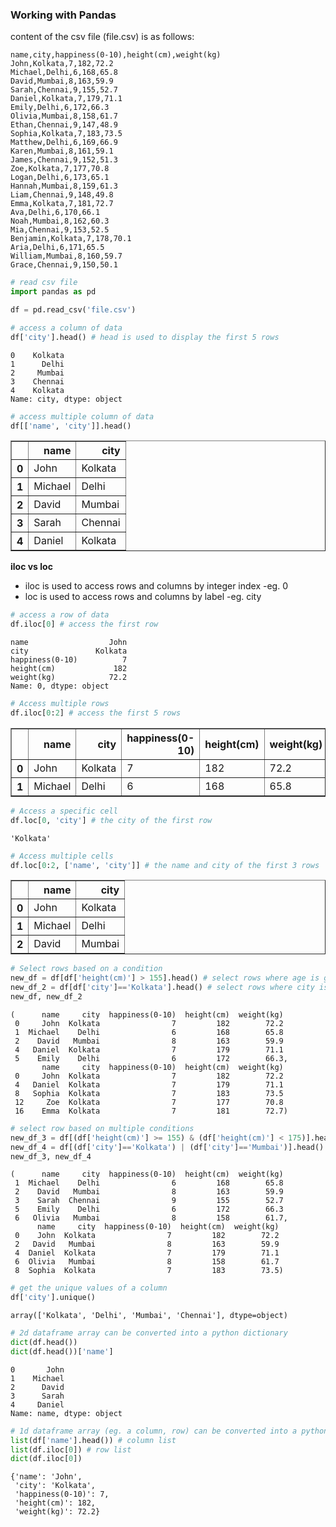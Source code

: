 ### Working with Pandas

content of the csv file (file.csv) is as follows:
```
name,city,happiness(0-10),height(cm),weight(kg)
John,Kolkata,7,182,72.2
Michael,Delhi,6,168,65.8
David,Mumbai,8,163,59.9
Sarah,Chennai,9,155,52.7
Daniel,Kolkata,7,179,71.1
Emily,Delhi,6,172,66.3
Olivia,Mumbai,8,158,61.7
Ethan,Chennai,9,147,48.9
Sophia,Kolkata,7,183,73.5
Matthew,Delhi,6,169,66.9
Karen,Mumbai,8,161,59.1
James,Chennai,9,152,51.3
Zoe,Kolkata,7,177,70.8
Logan,Delhi,6,173,65.1
Hannah,Mumbai,8,159,61.3
Liam,Chennai,9,148,49.8
Emma,Kolkata,7,181,72.7
Ava,Delhi,6,170,66.1
Noah,Mumbai,8,162,60.3
Mia,Chennai,9,153,52.5
Benjamin,Kolkata,7,178,70.1
Aria,Delhi,6,171,65.5
William,Mumbai,8,160,59.7
Grace,Chennai,9,150,50.1

```

```python
# read csv file
import pandas as pd

df = pd.read_csv('file.csv')
```

```python
# access a column of data
df['city'].head() # head is used to display the first 5 rows
```

    0    Kolkata
    1      Delhi
    2     Mumbai
    3    Chennai
    4    Kolkata
    Name: city, dtype: object

```python
# access multiple column of data
df[['name', 'city']].head()
```

<div>
<style scoped>
    .dataframe tbody tr th:only-of-type {
        vertical-align: middle;
    }

    .dataframe tbody tr th {
        vertical-align: top;
    }

    .dataframe thead th {
        text-align: right;
    }
</style>
<table border="1" class="dataframe">
  <thead>
    <tr style="text-align: right;">
      <th></th>
      <th>name</th>
      <th>city</th>
    </tr>
  </thead>
  <tbody>
    <tr>
      <th>0</th>
      <td>John</td>
      <td>Kolkata</td>
    </tr>
    <tr>
      <th>1</th>
      <td>Michael</td>
      <td>Delhi</td>
    </tr>
    <tr>
      <th>2</th>
      <td>David</td>
      <td>Mumbai</td>
    </tr>
    <tr>
      <th>3</th>
      <td>Sarah</td>
      <td>Chennai</td>
    </tr>
    <tr>
      <th>4</th>
      <td>Daniel</td>
      <td>Kolkata</td>
    </tr>
  </tbody>
</table>
</div>

**iloc vs loc**
- iloc is used to access rows and columns by integer index -eg. 0
- loc is used to access rows and columns by label -eg. city

```python
# access a row of data
df.iloc[0] # access the first row
```

    name                  John
    city               Kolkata
    happiness(0-10)          7
    height(cm)             182
    weight(kg)            72.2
    Name: 0, dtype: object

```python
# Access multiple rows
df.iloc[0:2] # access the first 5 rows
```

<div>
<style scoped>
    .dataframe tbody tr th:only-of-type {
        vertical-align: middle;
    }

    .dataframe tbody tr th {
        vertical-align: top;
    }

    .dataframe thead th {
        text-align: right;
    }
</style>
<table border="1" class="dataframe">
  <thead>
    <tr style="text-align: right;">
      <th></th>
      <th>name</th>
      <th>city</th>
      <th>happiness(0-10)</th>
      <th>height(cm)</th>
      <th>weight(kg)</th>
    </tr>
  </thead>
  <tbody>
    <tr>
      <th>0</th>
      <td>John</td>
      <td>Kolkata</td>
      <td>7</td>
      <td>182</td>
      <td>72.2</td>
    </tr>
    <tr>
      <th>1</th>
      <td>Michael</td>
      <td>Delhi</td>
      <td>6</td>
      <td>168</td>
      <td>65.8</td>
    </tr>
  </tbody>
</table>
</div>

```python
# Access a specific cell
df.loc[0, 'city'] # the city of the first row
```

    'Kolkata'

```python
# Access multiple cells
df.loc[0:2, ['name', 'city']] # the name and city of the first 3 rows
```

<div>
<style scoped>
    .dataframe tbody tr th:only-of-type {
        vertical-align: middle;
    }

    .dataframe tbody tr th {
        vertical-align: top;
    }

    .dataframe thead th {
        text-align: right;
    }
</style>
<table border="1" class="dataframe">
  <thead>
    <tr style="text-align: right;">
      <th></th>
      <th>name</th>
      <th>city</th>
    </tr>
  </thead>
  <tbody>
    <tr>
      <th>0</th>
      <td>John</td>
      <td>Kolkata</td>
    </tr>
    <tr>
      <th>1</th>
      <td>Michael</td>
      <td>Delhi</td>
    </tr>
    <tr>
      <th>2</th>
      <td>David</td>
      <td>Mumbai</td>
    </tr>
  </tbody>
</table>
</div>

```python
# Select rows based on a condition
new_df = df[df['height(cm)'] > 155].head() # select rows where age is greater than 25
new_df_2 = df[df['city']=='Kolkata'].head() # select rows where city is Kolkata
new_df, new_df_2
```

    (      name     city  happiness(0-10)  height(cm)  weight(kg)
     0     John  Kolkata                7         182        72.2
     1  Michael    Delhi                6         168        65.8
     2    David   Mumbai                8         163        59.9
     4   Daniel  Kolkata                7         179        71.1
     5    Emily    Delhi                6         172        66.3,
           name     city  happiness(0-10)  height(cm)  weight(kg)
     0     John  Kolkata                7         182        72.2
     4   Daniel  Kolkata                7         179        71.1
     8   Sophia  Kolkata                7         183        73.5
     12     Zoe  Kolkata                7         177        70.8
     16    Emma  Kolkata                7         181        72.7)

```python
# select row based on multiple conditions
new_df_3 = df[(df['height(cm)'] >= 155) & (df['height(cm)'] < 175)].head() # selecting a value between 2 numbers is considered as a multiple condition
new_df_4 = df[(df['city']=='Kolkata') | (df['city']=='Mumbai')].head() # using the or operator
new_df_3, new_df_4
```

    (      name     city  happiness(0-10)  height(cm)  weight(kg)
     1  Michael    Delhi                6         168        65.8
     2    David   Mumbai                8         163        59.9
     3    Sarah  Chennai                9         155        52.7
     5    Emily    Delhi                6         172        66.3
     6   Olivia   Mumbai                8         158        61.7,
          name     city  happiness(0-10)  height(cm)  weight(kg)
     0    John  Kolkata                7         182        72.2
     2   David   Mumbai                8         163        59.9
     4  Daniel  Kolkata                7         179        71.1
     6  Olivia   Mumbai                8         158        61.7
     8  Sophia  Kolkata                7         183        73.5)

```python
# get the unique values of a column
df['city'].unique()
```

    array(['Kolkata', 'Delhi', 'Mumbai', 'Chennai'], dtype=object)

```python
# 2d dataframe array can be converted into a python dictionary
dict(df.head())
dict(df.head())['name']
```

    0       John
    1    Michael
    2      David
    3      Sarah
    4     Daniel
    Name: name, dtype: object

```python
# 1d dataframe array (eg. a column, row) can be converted into a python list or a dictionary
list(df['name'].head()) # column list
list(df.iloc[0]) # row list
dict(df.iloc[0])
```

    {'name': 'John',
     'city': 'Kolkata',
     'happiness(0-10)': 7,
     'height(cm)': 182,
     'weight(kg)': 72.2}

